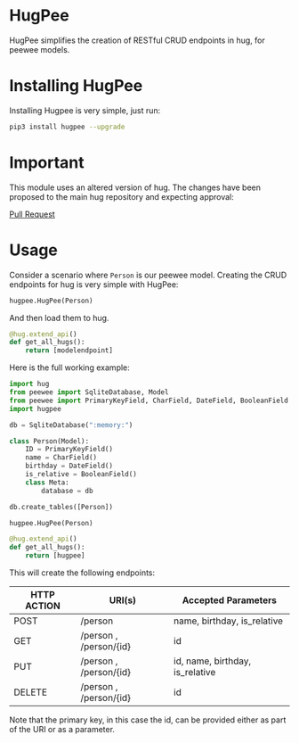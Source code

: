# HugPee #
HugPee simplifies the creation of RESTful CRUD endpoints in hug, for peewee models.

# Installing HugPee #

Installing Hugpee is very simple, just run:

```bash
pip3 install hugpee --upgrade
```

# Important #

This module uses an altered version of hug. The changes have been proposed to the main hug repository and expecting approval:

[Pull Request](https://github.com/timothycrosley/hug/pull/86)

# Usage #

Consider a scenario where `Person` is our peewee model. Creating the CRUD endpoints for hug is very simple with HugPee:

```python
hugpee.HugPee(Person)
```

And then load them to hug.

```python
@hug.extend_api()
def get_all_hugs():
    return [modelendpoint]
```

Here is the full working example:

```python
import hug
from peewee import SqliteDatabase, Model
from peewee import PrimaryKeyField, CharField, DateField, BooleanField
import hugpee

db = SqliteDatabase(":memory:")

class Person(Model):
    ID = PrimaryKeyField()
    name = CharField()
    birthday = DateField()
    is_relative = BooleanField()
    class Meta:
        database = db

db.create_tables([Person])

hugpee.HugPee(Person)

@hug.extend_api()
def get_all_hugs():
    return [hugpee]

```

This will create the following endpoints:

| HTTP ACTION | URI(s)                 | Accepted Parameters             |
|-------------|------------------------|---------------------------------|
| POST        | /person                | name, birthday, is_relative     |
| GET         | /person , /person/{id} | id                              |
| PUT         | /person , /person/{id} | id, name, birthday, is_relative |
| DELETE      | /person , /person/{id} | id                              |

Note that the primary key, in this case the id, can be provided either as part of the URI or as a parameter.
